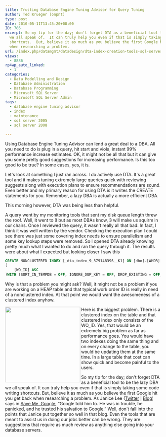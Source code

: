 ```yaml
---
title: Trusting Database Engine Tuning Advisor for Query Tuning
author: Ted Krueger (onpnt)
type: post
date: 2010-05-11T13:45:20+00:00
ID: 786
excerpt: So my tip for the day; don't forget DTA as a beneficial tool to be the lazy DBA 
  we all speak of.  It can truly help you even if that is simply taking some code writing 
  shortcuts.  But, believe it as much as you believe the first Google hit you get back 
  when researching a problem.
url: /index.php/datamgmt/datadesign/dta-index-creation-tools-sql-server/
views:
  - 8886
rp4wp_auto_linked:
  - 1
categories:
  - Data Modelling and Design
  - Database Administration
  - Database Programming
  - Microsoft SQL Server
  - Microsoft SQL Server Admin
tags:
  - database engine tuning advisor
  - index
  - maintenance
  - sql server 2005
  - sql server 2008

---
```

Using Database Engine Tuning Advisor can lend a great deal to a DBA. All you need to do is plug in a query, hit start and viola, instant 99% performance increase estimates. OK, it might not be all that but it can give you some pretty good suggestions for increasing performance. Is this too good to be true? In some cases, yes, it is. 

Let's look at something I just ran across. I do actively use DTA. It's a great tool and it makes tuning extremely large queries quick with reviewing suggests along with execution plans to ensure recommendations are sound. Even better and my primary reason for using DTA is it writes the CREATE statements for you. Remember, a lazy DBA is actually a more efficient DBA. 

This morning however, DTA was being less than helpful. 

A query went by my monitoring tools that sent my disk queue length threw the roof. Well, it went to 8 but as most DBAs know, 3 will make us squirm in our chairs. Once I reviewed the query, it wasn't really all that bad. In fact, I think it was well written by the vendor. Checking the execution plan I could see there was just some covering index needs to ensure parallelism and some key lookup steps were removed. So I opened DTA already knowing pretty much what I wanted to do and ran the query through it. The results were about what I expected but looking closer I saw this 

```sql
CREATE NONCLUSTERED INDEX [_dta_index_9_379148396__K1] ON [dbo].[WHDR] 
(
	[WO_ID] ASC
)WITH (SORT_IN_TEMPDB = OFF, IGNORE_DUP_KEY = OFF, DROP_EXISTING = OFF, ONLINE = OFF) ON [PRIMARY]
```

Why is that a problem you might ask? Well, it might not be a problem if you are working on a HEAP table and that typical work order ID is really in need of a nonclustered index. At that point we would want the awesomeness of a clustered index anyhow.

<div class="image_block">
  <img src="/wp-content/uploads/blogs/DataMgmt/omg.gif" alt="" title="" width="243" height="243" align="left" />
</div>

Here is the biggest problem. There is a clustered index on the table and that clustered index only consists of the WO_ID. Yes, that would be an extremely big problem as far as performance goes. You would have two indexes doing the same thing and on every change to the table, you would be updating them at the same time. In a large table that cost can show quick and become painful to the users.

So my tip for the day; don't forget DTA as a beneficial tool to be the lazy DBA we all speak of. It can truly help you even if that is simply taking some code writing shortcuts. But, believe it as much as you believe the first Google hit you get back when researching a problem. As Janice Lee ([Twitter][1] | [Blog][2]) says in [Save Me, Google][3], “Google told him to. He was in trouble, he panicked, and he trusted his salvation to Google.” Well, don't fall into the points that Janice put together so well in that blog. Even the tools that are meant to assist us in doing our jobs better can be wrong. They are suggestions that require as much review as anything else going into your database servers.

 [1]: http://twitter.com/janiceclee
 [2]: http://janiceclee.com/
 [3]: http://janiceclee.com/2010/05/10/google-and-suspect-databases/